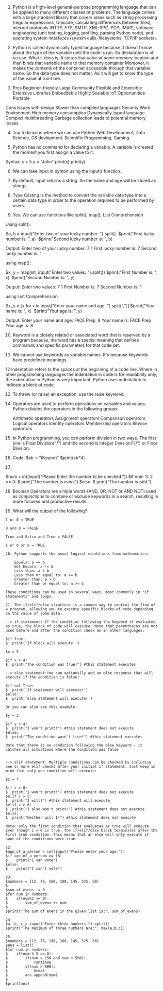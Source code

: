 1. Python is a high-level general-purpose programming language that can be applied to many
different classes of problems.
    The language comes with a large standard library that covers areas such as string
processing (regular expressions, Unicode, calculating differences between files), internet
protocols (HTTP, FTP, SMTP, XML-RPC, POP, IMAP), software engineering (unit testing, logging,
profiling, parsing Python code), and operating system interfaces (system calls, filesystems,
TCP/IP sockets).

2. Python is called dynamically typed language because it doesn’t know about the type of the
variable until the code is run. So declaration is of no use. What it does is, It stores that
value at some memory location and then binds that variable name to that memory container
Moreover, it makes the contents of the container accessible through that variable name. So the
data type does not matter. As it will get to know the type of the value at run-time.

3. Pros
Beginner-friendly
Large Community
Flexible and Extensible
Extensive Libraries
Embeddable
Highly Scalable
IoT Opportunities
Portable

Cons
Issues with design
Slower than compiled languages
Security
Work Environment
High memory consumption
Dynamically-typed language
Complex multithreading
Garbage collection leads to potential memory losses

4. Top 5 domains where we can use Python
Web Development, Data Science, OS devlopment, Scientific Programming, Gaming

5. Python has no command for declaring a variable.
A variable is created the moment you first assign a value to it.

Syntax: 
x = 5
y = "John"
print(x)
print(y)

6. We can take input in pyhton using the input() function.

7. By default, input returns a string. So the name and age will be stored as strings

8. Type Casting is the method to convert the variable data type into a certain data type in order to the operation required to be performed by users.

9. Yes. We can use functions like split(), map(), List Comprehension

Using split():

$a, b = input("Enter two of your lucky number: ").split() 
$print("First lucky number is: ", a) 
$print("Second lucky number is: ", b) 


Output:
Enter two of your lucky number: 7 1
First lucky number is: 7
Second lucky number is: 1

using map():

$x, y = map(int, input("Enter two values: ").split())
$print("First Number is: ", x) 
$print("Second Number is: ", y)


Output:
Enter two values: 7 1
First Number is: 7
Second Number is: 1

using List Comprehension

$x, y = [x for x in input("Enter your name and age: ").split(",")]
$print("Your name is: ", x) 
$print("Your age is: ", y)


Output:
Enter your name and age: FACE Prep, 8
Your name is: FACE Prep
Your age is: 8

10. Keyword is a closely related or associated word that is reserved by a program because, the word has a special meaning that defines commands and specific parameters for that code set.

11. We cannot use keywords as variable names. It's because keywords have predefined meanings.

12 Indentation refers to the spaces at the beginning of a code line. Where in other programming languages the indentation in code is for readability only, the indentation in Python is very important. Python uses indentation to indicate a block of code.

13. To throw (or raise) an exception, use the raise keyword.

14. Operators are used to perform operations on variables and values.
Python divides the operators in the following groups:

    Arithmetic operators
    Assignment operators
    Comparison operators
    Logical operators
    Identity operators
    Membership operators
    Bitwise operators

15. In Python programming, you can perform division in two ways. The first one is Float Division("/") and the second is Integer Division("//") or Floor Division.

16. Code: 
$str = "iNeuron"
$print(str*4)

17. 
$num = int(input("Please Enter the number to be checked."))
$if num % 2 == 0:
$   print("The number is even.")
$else:
$   print("The number is odd.")

18. Boolean Operators are simple words (AND, OR, NOT or AND NOT) used as conjunctions to combine or exclude keywords in a search, resulting in more focused and productive results.

19. What will the output of the following?
```
1 or 0 = TRUE

0 and 0 = FALSE

True and False and True = FALSE

1 or 0 or 0 = TRUE

20. Python supports the usual logical conditions from mathematics:

    Equals: a == b
    Not Equals: a != b
    Less than: a < b
    Less than or equal to: a <= b
    Greater than: a > b
    Greater than or equal to: a >= b

These conditions can be used in several ways, most commonly in "if statements" and loops.

21. The if/elif/else structure is a common way to control the flow of a program, allowing you to execute specific blocks of code depending on the value of some data.

--> if statement: If the condition following the keyword if evaluates as true, the block of code will execute. Note that parentheses are not used before and after the condition check as in other languages.

$if True:
$  print('If block will execute!')

$x = 5

$if x > 4:
$  print("The condition was true!") #this statement executes

--> else statement:You can optionally add an else response that will execute if the condition is false:

$if not True:
$  print('If statement will execute!')
$else:
$  print('Else statement will execute!')

Or you can also see this example:

$y = 3

$if y > 4:
$  print("I won't print!") #this statement does not execute
$else:
$  print("The condition wasn't true!") #this statement executes

Note that there is no condition following the else keyword - it catches all situations where the condition was false


--> elif statement: Multiple conditions can be checked by including one or more elif checks after your initial if statement. Just keep in mind that only one condition will execute:

$z = 7

$if z > 8:
$  print("I won't print!") #this statement does not execute
$elif z > 5:
$  print("I will!") #this statement will execute
$elif z > 6:
$  print("I also won't print!") #this statement does not execute
$else:
$  print("Neither will I!") #this statement does not execute

Note: only the first condition that evaluates as true will execute. Even though z > 6 is true, the if/elif/else block terminates after the first true condition. This means that an else will only execute if none of the conditions were true.

22. 
$age_of_a_person = int(input("Please enter your age."))
$if age_of_a_person >= 18:
$    print("I can vote")
$else:
$    print("I can't vote")

23. 
$numbers = [12, 75, 150, 180, 145, 525, 50]
$
$sum_of_evens  = 0
$for num in numbers:
$    if(num%2 == 0):
$        sum_of_evens += num
$
$print("The sum of evens in the given list is:", sum_of_evens)

24.
$a, b, c = input("Enter three numbers.").split()
$print("The maximum of three numbers are:", max(a,b,c))

25.
$numbers = [12, 75, 150, 180, 145, 525, 50]
$ans = list()
$for num in numbers:
$    if(num % 5 == 0):
$        if(num > 150 and num < 500):
$            continue
$        if(num > 500):
$            break
$        ans.append(num)
$
$print(ans)

